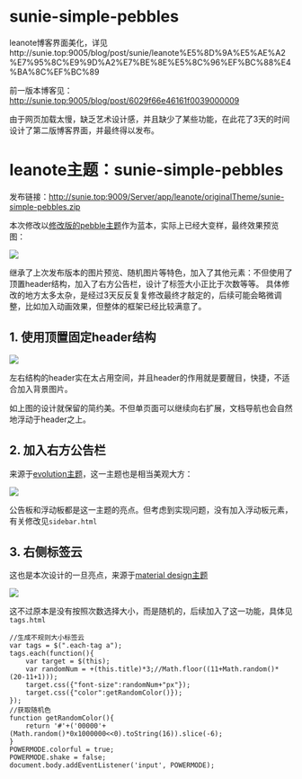# sunie-simple-pebbles
leanote博客界面美化，详见http://sunie.top:9005/blog/post/sunie/leanote%E5%8D%9A%E5%AE%A2%E7%95%8C%E9%9D%A2%E7%BE%8E%E5%8C%96%EF%BC%88%E4%BA%8C%EF%BC%89


前一版本博客见：http://sunie.top:9005/blog/post/6029f66e46161f0039000009

由于网页加载太慢，缺乏艺术设计感，并且缺少了某些功能，在此花了3天的时间设计了第二版博客界面，并最终得以发布。

# leanote主题：sunie-simple-pebbles

发布链接：http://sunie.top:9009/Server/app/leanote/originalTheme/sunie-simple-pebbles.zip

本次修改以[修改版的pebble主题](https://github.com/KeiferJu/leanote-simple-pebbles)作为蓝本，实际上已经大变样，最终效果预览图：

![](http://sunie.top:9005/api/file/getImage?fileId=6095eb595ccb210b4b000002)

继承了上次发布版本的图片预览、随机图片等特色，加入了其他元素：不但使用了顶置header结构，加入了右方公告栏，设计了标签大小正比于次数等等。
具体修改的地方太多太杂，是经过3天反反复复修改最终才敲定的，后续可能会略微调整，比如加入动画效果，但整体的框架已经比较满意了。

## 1. 使用顶置固定header结构

![](http://sunie.top:9005/api/file/getImage?fileId=6095ed815ccb210b4b000003)

左右结构的header实在太占用空间，并且header的作用就是要醒目，快捷，不适合加入背景图片。

如上图的设计就保留的简约美。不但单页面可以继续向右扩展，文档导航也会自然地浮动于header之上。

## 2. 加入右方公告栏

来源于[evolution主题](http://sunie.top:9005/preview?themeId=6092173c46161f0038000010)，这一主题也是相当美观大方：

![](http://sunie.top:9005/api/file/getImage?fileId=6095ee585ccb210b4b000004)

公告板和浮动板都是这一主题的亮点。但考虑到实现问题，没有加入浮动板元素，有关修改见`sidebar.html`

## 3. 右侧标签云

这也是本次设计的一旦亮点，来源于[material design主题](http://sunie.top:9005/preview?themeId=601fa808f120d700d9000019)

![](http://sunie.top:9005/api/file/getImage?fileId=6095ef335ccb210b4b000005)

这不过原本是没有按照次数选择大小，而是随机的，后续加入了这一功能，具体见`tags.html`

```
//生成不规则大小标签云
var tags = $(".each-tag a");
tags.each(function(){
    var target = $(this);
    var randomNum = +(this.title)*3;//Math.floor((11+Math.random()*(20-11+1)));
    target.css({"font-size":randomNum+"px"});
    target.css({"color":getRandomColor()});
});
//获取随机色
function getRandomColor(){
    return '#'+('00000'+(Math.random()*0x1000000<<0).toString(16)).slice(-6);
}
POWERMODE.colorful = true; 
POWERMODE.shake = false; 
document.body.addEventListener('input', POWERMODE);
```

